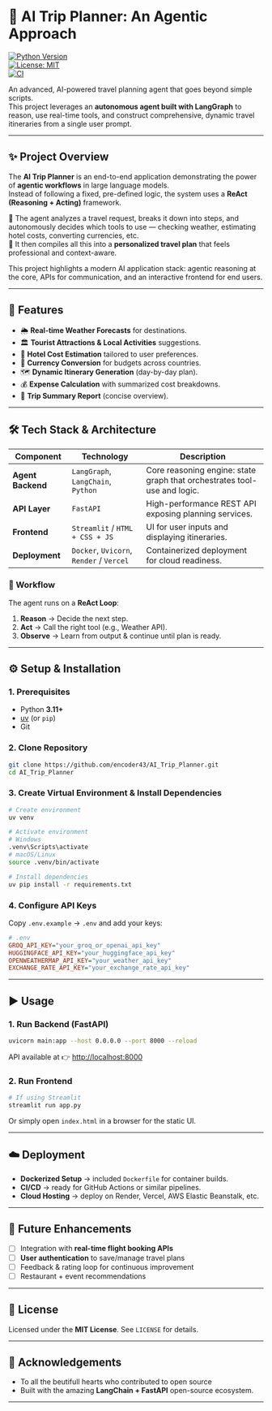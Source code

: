 # 🤖 AI Trip Planner: An Agentic Approach  

[![Python Version](https://img.shields.io/badge/Python-3.11+-blue.svg)](https://www.python.org/downloads/)  
[![License: MIT](https://img.shields.io/badge/License-MIT-yellow.svg)](https://opensource.org/licenses/MIT)  
[![CI](https://github.com/encoder43/AI_Trip_Planner/actions/workflows/ci.yml/badge.svg)](https://github.com/encoder43/AI_Trip_Planner/actions)  

An advanced, AI-powered travel planning agent that goes beyond simple scripts.  
This project leverages an **autonomous agent built with LangGraph** to reason, use real-time tools, and construct comprehensive, dynamic travel itineraries from a single user prompt.  

---

## ✨ Project Overview  

The **AI Trip Planner** is an end-to-end application demonstrating the power of **agentic workflows** in large language models.  
Instead of following a fixed, pre-defined logic, the system uses a **ReAct (Reasoning + Acting)** framework.  

🔹 The agent analyzes a travel request, breaks it down into steps, and autonomously decides which tools to use — checking weather, estimating hotel costs, converting currencies, etc.  
🔹 It then compiles all this into a **personalized travel plan** that feels professional and context-aware.  

This project highlights a modern AI application stack: agentic reasoning at the core, APIs for communication, and an interactive frontend for end users.  

---

## 🚀 Features  

- 🌦️ **Real-time Weather Forecasts** for destinations.  
- 🏛️ **Tourist Attractions & Local Activities** suggestions.  
- 🏨 **Hotel Cost Estimation** tailored to user preferences.  
- 💱 **Currency Conversion** for budgets across countries.  
- 🗺️ **Dynamic Itinerary Generation** (day-by-day plan).  
- 💰 **Expense Calculation** with summarized cost breakdowns.  
- 📝 **Trip Summary Report** (concise overview).  

---

## 🛠️ Tech Stack & Architecture  

| Component         | Technology                                       | Description                                                                 |
| ----------------- | ------------------------------------------------ | --------------------------------------------------------------------------- |
| **Agent Backend** | `LangGraph`, `LangChain`, `Python`               | Core reasoning engine: state graph that orchestrates tool-use and logic.    |
| **API Layer**     | `FastAPI`                                        | High-performance REST API exposing planning services.                       |
| **Frontend**      | `Streamlit` / `HTML + CSS + JS`                  | UI for user inputs and displaying itineraries.                              |
| **Deployment**    | `Docker`, `Uvicorn`, `Render` / `Vercel`         | Containerized deployment for cloud readiness.                               |

### 🔄 Workflow  

The agent runs on a **ReAct Loop**:  
1. **Reason** → Decide the next step.  
2. **Act** → Call the right tool (e.g., Weather API).  
3. **Observe** → Learn from output & continue until plan is ready.  

---

## ⚙️ Setup & Installation  

### 1. Prerequisites  
- Python **3.11+**  
- [uv](https://github.com/astral-sh/uv) (or `pip`)  
- Git  

### 2. Clone Repository  
```bash
git clone https://github.com/encoder43/AI_Trip_Planner.git
cd AI_Trip_Planner
```

### 3. Create Virtual Environment & Install Dependencies  

```bash
# Create environment
uv venv

# Activate environment
# Windows
.venv\Scripts\activate
# macOS/Linux
source .venv/bin/activate

# Install dependencies
uv pip install -r requirements.txt
```

### 4. Configure API Keys  

Copy `.env.example` → `.env` and add your keys:  

```ini
# .env
GROQ_API_KEY="your_groq_or_openai_api_key"
HUGGINGFACE_API_KEY="your_huggingface_api_key"
OPENWEATHERMAP_API_KEY="your_weather_api_key"
EXCHANGE_RATE_API_KEY="your_exchange_rate_api_key"
```

---

## ▶️ Usage  

### 1. Run Backend (FastAPI)  

```bash
uvicorn main:app --host 0.0.0.0 --port 8000 --reload
```

API available at 👉 [http://localhost:8000](http://localhost:8000)  

### 2. Run Frontend  

```bash
# If using Streamlit
streamlit run app.py
```

Or simply open `index.html` in a browser for the static UI.  

---

## ☁️ Deployment  

- **Dockerized Setup** → included `Dockerfile` for container builds.  
- **CI/CD** → ready for GitHub Actions or similar pipelines.  
- **Cloud Hosting** → deploy on Render, Vercel, AWS Elastic Beanstalk, etc.  

---

## 🔮 Future Enhancements  

- [ ] Integration with **real-time flight booking APIs**  
- [ ] **User authentication** to save/manage travel plans  
- [ ] Feedback & rating loop for continuous improvement  
- [ ] Restaurant + event recommendations  

---

## 📜 License  

Licensed under the **MIT License**. See `LICENSE` for details.  

---

## 🙏 Acknowledgements  

- To all the beutifull hearts who contributed to open source 
- Built with the amazing **LangChain + FastAPI** open-source ecosystem.  

---
